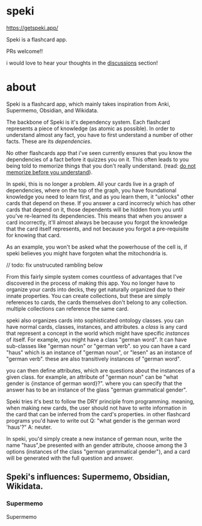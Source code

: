 # speki

https://getspeki.app/


Speki is a flashcard app.

PRs welcome!!

i would love to hear your thoughts in the [discussions](https://github.com/TBS1996/spekispace/discussions) section!


# about 

Speki is a flashcard app, which mainly takes inspiration from Anki, Supermemo, Obsidian, and Wikidata.

The backbone of Speki is it's dependency system. Each flashcard represents a piece of knowledge (as atomic as possible).
In order to understand almost any fact, you have to first understand a number of other facts. These are its _dependencies_.

No other flashcards app that i've seen currently ensures that you know the dependencies of a fact before it quizzes you on it. This often
leads to you being told to memorize things that you don't really understand. (read: [do not memorize before you understand](https://supermemo.guru/wiki/Do_not_memorize_before_you_understand)).

In speki, this is no longer a problem. All your cards live in a graph of dependencies, where on the top of the graph, you have foundational knowledge you need to learn first, and as you learn them, it "unlocks" other cards that depend on these. If you answer a card incorrecly which has other cards that depend on it, those dependents will be hidden from you until you've re-learned its dependencies. This means that when you answer a card incorrectly, it'll almost always be because you forgot the knowledge that the card itself represents, and not because you forgot a pre-requisite for knowing that card. 

As an example, you won't be asked what the powerhouse of the cell is, if speki believes you might have forgoten what the mitochondria is.


// todo: fix unstrucuted rambling below

From this fairly simple system comes countless of advantages that I've discovered in the process of making this app.
You no longer have to organize your cards into decks, they get naturally organized due to their innate properties. You can create collections, but
these are simply references to cards, the cards themselves don't belong to any collection. multiple collections can reference the same card.

speki also organizes cards into sophisticated ontology classes. you can have normal cards, classes, instances, and attributes.
a _class_ is any card that represent a concept in the world which might have specific _instances_  of itself. For example, you might have a class "german word". It can have sub-classes like "german noun" or "german verb". so you can have a card "haus" which is an instance of "german noun", or "lesen" as an instance of "german verb". these are also transitively instances of "german word". 

you can then define attributes, which are questions about the instances of a given class. for example, an attribute of "german noun" can be "what gender is {instance of german word}?". where you can specify that the answer has to be an instance of the glass "german grammatical gender".

Speki tries it's best to follow the DRY principle from programming. meaning, when making new cards, the user should not have to write information in the card that can be inferred from the card's properties. in other flashcard programs you'd have to write out Q: "what gender is the german word 'haus'?"  A: neuter.

In speki, you'd simply create a new instance of german noun, write the name "haus",be presented with an gender attribute, choose among the 3 options (instances of the class "german grammatical gender"), and a card will be generated with the full question and answer.


##  Speki's influences: Supermemo, Obsidian, Wikidata.

### Supermemo

Supermemo 